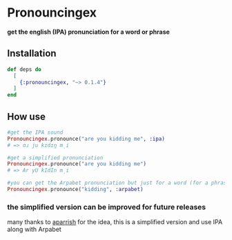 # Pronouncingex

**get the english (IPA) pronunciation for a word or phrase**

## Installation


```elixir
def deps do
  [
    {:pronouncingex, "~> 0.1.4"}
  ]
end
```

## How use
```elixir
#get the IPA sound
Pronouncingex.pronounce("are you kidding me", :ipa)
# => ɑɹ ju kɪdɪŋ m̩i

#get a simplified pronunciation
Pronouncingex.pronounce("are you kidding me")
# => Ar yU kIdIn m̩i 

#you can get the Arpabet pronunciation but just for a word (for a phrase arpabet can be a bit clumsy)
Pronouncingex.pronounce("kidding", :arpabet)

```

### the simplified version can be improved for future releases

many thanks to [aparrish](https://github.com/aparrish/pronouncingjs) for the idea, this is a simplified version and use IPA along with Arpabet



